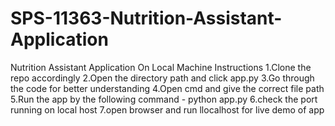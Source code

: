# SPS-11363-Nutrition-Assistant-Application
Nutrition Assistant Application
On Local Machine Instructions
1.Clone the repo accordingly
2.Open the directory path and click app.py
3.Go through the code for better understanding
4.Open cmd and give the correct file path
5.Run the app by the following command - python app.py
6.check the port running on local host
7.open browser and run llocalhost for live demo of app
